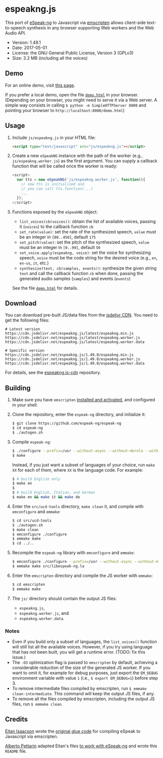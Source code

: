 # espeakng.js

This port of
[eSpeak-ng](https://github.com/espeak-ng/espeak-ng)
to Javascript via
[emscripten](http://emscripten.org)
allows client-side text-to-speech synthesis in any browser
supporting Web workers and the Web Audio API.

* Version: 1.49.1
* Date: 2017-05-01
* License: the GNU General Public License, Version 3 (GPLv3)
* Size: 3.2 MB (including all the voices)


## Demo

For an online demo, visit [this page](https://www.readbeyond.it/espeakng/).

If you prefer a local demo, open the file [`demo.html`](demo.html) in your browser.
(Depending on your browser, you might need to serve it via a Web server.
A simple way consists in calling `$ python -m SimpleHTTPServer 8000`
and pointing your browser to `http://localhost:8000/demo.html`)


## Usage

1. Include `js/espeakng.js` in your HTML file:

    ```html
    <script type="text/javascript" src="js/espeakng.js"></script>
    ```

2. Create a new `eSpeakNG` instance with the path of the worker
   (e.g., `js/espeakng.worker.js`) as the first argument.
   You can supply a callback function that will be called once the worker is ready:

    ```js
    <script>
      var tts = new eSpeakNG('js/espeakng.worker.js', function(){
        // now tts is initialized and
        // you can call tts.function(...)
        ...
      });
    </script>
    ```

3. Functions exposed by the `eSpeakNG` object:

    * `list_voices(cb(voices))`: obtain the list of available voices, passing it (`voices`) to the callback function `cb`
    * `set_rate(value)`: set the rate of the synthesized speech, `value` must be an integer in `[80..450]`, default `175`
    * `set_pitch(value)`: set the pitch of the synthesized speech, `value` must be an integer in `[0..99]`, default `50`
    * `set_voice.apply(espeakng, voice)`: set the voice for synthesizing speech, `voice` must be the code string for the desired voice (e.g., `en`, `en-us`, `it`, etc.)
    * `synthesize(text, cb(samples, events))`: synthesize the given string `text` and call the callback function `cb` when done, passing the generated audio samples (`samples`) and events (`events`)

    See the file [`demo.html`](demo.html) for details.


## Download

You can download pre-built JS/data files from the
[jsdelivr CDN](http://www.jsdelivr.com/).
You need to get the following files:

```
# Latest version
https://cdn.jsdelivr.net/espeakng.js/latest/espeakng.min.js
https://cdn.jsdelivr.net/espeakng.js/latest/espeakng.worker.js
https://cdn.jsdelivr.net/espeakng.js/latest/espeakng.worker.data

# Specific version
https://cdn.jsdelivr.net/espeakng.js/1.49.0/espeakng.min.js
https://cdn.jsdelivr.net/espeakng.js/1.49.0/espeakng.worker.js
https://cdn.jsdelivr.net/espeakng.js/1.49.0/espeakng.worker.data
```

For details, see the
[espeakng.js-cdn](https://github.com/pettarin/espeakng.js-cdn)
repository.


## Building

1. Make sure you have `emscripten`
   [installed and activated](http://kripken.github.io/emscripten-site/docs/getting_started/downloads.html),
   and configured in your shell.

2. Clone the repository, enter the `espeak-ng` directory, and initialize it:

    ```bash
    $ git clone https://github.com/espeak-ng/espeak-ng
    $ cd espeak-ng
    $ ./autogen.sh
    ```

3. Compile `espeak-ng`:

    ```bash
    $ ./configure --prefix=/usr --without-async --without-mbrola --without-sonic
    $ make
    ```

    Instead, if you just want a subset of languages of your choice,
    run `make XX` for each of them, where `XX` is the language code.
    For example:

    ```bash
    $ # build English only
    $ make en
    $
    $ # build English, Italian, and German
    $ make en && make it && make de
    ```

4. Enter the `src/ucd-tools` directory, `make clean` it, and compile with `emconfigure` and `emmake`:

    ```bash
    $ cd src/ucd-tools
    $ ./autogen.sh
    $ make clean
    $ emconfigure ./configure
    $ emmake make
    $ cd ../..
    ```

5. Recompile the `espeak-ng` library with `emconfigure` and `emmake`:

    ```bash
    $ emconfigure ./configure --prefix=/usr --without-async --without-mbrola --without-sonic
    $ emmake make src/libespeak-ng.la
    ```

6. Enter the `emscripten` directory and compile the JS worker with `emmake`:

    ```bash
    $ cd emscripten
    $ emmake make
    ```

7. The `js/` directory should contain the output JS files:

    * `espeakng.js`,
    * `espeakng.worker.js`, and
    * `espeakng.worker.data`.

### Notes

* Even if you build only a subset of languages,
  the `list_voices()` function will still list all the available voices.
  However, if you try using language that has not been built,
  you will get a runtime error.
  (TODO: fix this issue.)
* The `-O3` optimization flag is passed to `emscripten` by default,
  achieving a considerable reduction of the size of the generated JS worker.
  If you want to omit it, for example for debug purposes,
  just export the `EM_DEBUG` environment variable with value `1`
  (i.e., `$ export EM_DEBUG=1`) before step 3.
* To remove intermediate files compiled by emscripten,
  run `$ emmake clean-intermediate`.
  This command will keep the output JS files, if any.
* To remove all the files compiled by emscripten,
  including the output JS files,
  run `$ emmake clean`.


## Credits

[Eitan Isaacson](https://blog.monotonous.org/) wrote the [original glue code](https://github.com/eeejay/espeak/tree/emscripten) for compiling eSpeak to Javascript via emscripten.

[Alberto Pettarin](http://www.albertopettarin.it) adapted Eitan's files [to work with eSpeak-ng](https://github.com/pettarin/espeak-ng/tree/emscripten) and wrote this `README` file.
